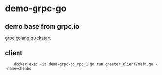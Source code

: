 # demo-grpc-go

## demo base from grpc.io

[grpc golang quickstart](https://grpc.io/docs/languages/go/quickstart/)

## client
```shell
    docker exec -it demo-grpc-go_rpc_1 go run greeter_client/main.go --name=chenbo
```        
